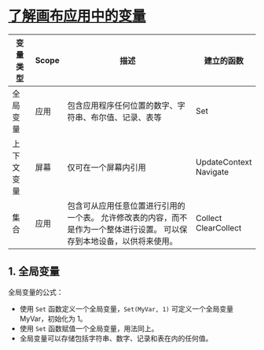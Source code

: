 # [了解画布应用中的变量](https://docs.microsoft.com/zh-cn/powerapps/maker/canvas-apps/working-with-variables)

| 变量类型 | Scope | 描述 | 建立的函数 |
| --- | --- | --- | --- |
| 全局变量 | 应用 | 包含应用程序任何位置的数字、字符串、布尔值、记录、表等 | Set |
| 上下文变量 | 屏幕 | 仅可在一个屏幕内引用 | UpdateContext <br> Navigate |
| 集合 | 应用 | 包含可从应用任意位置进行引用的一个表。 允许修改表的内容，而不是作为一个整体进行设置。 可以保存到本地设备，以供将来使用。| Collect <br> ClearCollect |


## 1. 全局变量

全局变量的公式：

- 使用 `Set` 函数定义一个全局变量，`Set(MyVar, 1)` 可定义一个全局变量 MyVar，初始化为 1。
- 使用 `Set` 函数赋值一个全局变量，用法同上。
- 全局变量可以存储包括字符串、数字、记录和表在内的任何值。

